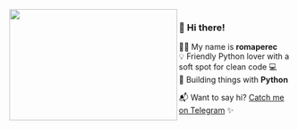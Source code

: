 <img align="left" src="https://raw.githubusercontent.com/orhun/orhun/refs/heads/master/assets/ratatui-spin-dark.gif#gh-dark-mode-only" width="300" height="200">

### 🌟 Hi there!

🧑‍💻 My name is **romaperec**  
💡 Friendly Python lover with a soft spot for clean code 💻  
🐍 Building things with **Python**

📬 Want to say hi? [Catch me on Telegram](https://t.me/romaperec ) ✨  
